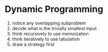 # Dynamic Programming

1. notice any overlapping subproblem
2. decide what is the trivially smallest input
3. think recursively to use memoization
4. think iteratively to use tabulation
5. draw a strategy first